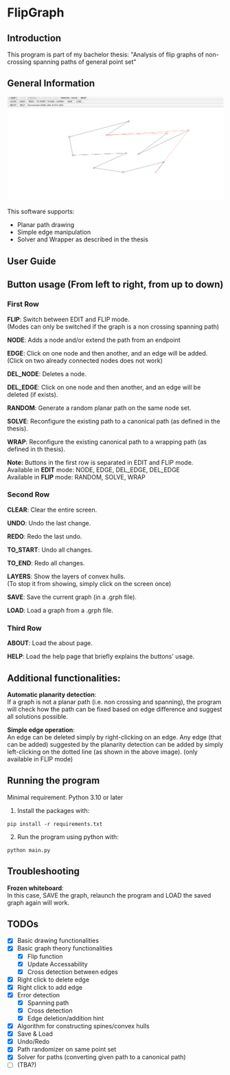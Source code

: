 # FlipGraph

## Introduction

This program is part of my bachelor thesis:
"Analysis of flip graphs of non-crossing
spanning paths of general point set"

## General Information

![B](Screenshot_Program.png)

This software supports:
- Planar path drawing
- Simple edge manipulation
- Solver and Wrapper as described in the thesis

## User Guide

## Button usage (From left to right, from up to down)

### First Row

**FLIP**: Switch between EDIT and FLIP mode. \
(Modes can only be switched if the graph is a non crossing spanning path)

**NODE**: Adds a node and/or extend the path from an endpoint

**EDGE**: Click on one node and then another, and an edge will be added. \
(Click on two already connected nodes does not work)

**DEL_NODE**: Deletes a node.

**DEL_EDGE**: Click on one node and then another, and an edge will be deleted (if exists).

**RANDOM**: Generate a random planar path on the same node set.

**SOLVE**: Reconfigure the existing path to a canonical path (as defined in the thesis).

**WRAP**: Reconfigure the existing canonical path to a wrapping path (as defined in th thesis).

**Note:** Buttons in the first row is separated in EDIT and FLIP mode. \
Available in **EDIT** mode: NODE, EDGE, DEL_EDGE, DEL_EDGE \
Available in **FLIP** mode: RANDOM, SOLVE, WRAP

### Second Row

**CLEAR**: Clear the entire screen.

**UNDO**: Undo the last change.

**REDO**: Redo the last undo.

**TO_START**: Undo all changes.

**TO_END**: Redo all changes.

**LAYERS**: Show the layers of convex hulls. \
(To stop it from showing, simply click on the screen once)

**SAVE**: Save the current graph (in a .grph file).

**LOAD**: Load a graph from a .grph file.

### Third Row

**ABOUT**: Load the about page.

**HELP**: Load the help page that briefly explains the buttons' usage.

## Additional functionalities:
**Automatic planarity detection**: \
If a graph is not a planar path (i.e. non crossing and spanning), the program will check how the path can be fixed based on edge difference and suggest all solutions possible.

**Simple edge operation**: \
An edge can be deleted simply by right-clicking on an edge. Any edge (that can be added) suggested by the planarity detection can be added by simply left-clicking on the dotted line (as shown in the above image). (only available in FLIP mode)


## Running the program

Minimal requirement: Python 3.10 or later

1. Install the packages with:
```
pip install -r requirements.txt
```

2. Run the program using python with:
```
python main.py
```

## Troubleshooting

**Frozen whiteboard**: \
In this case, SAVE the graph, relaunch the program and LOAD the saved graph again will work.



## TODOs

- [X] Basic drawing functionalities
- [X] Basic graph theory functionalities
    - [X] Flip function
    - [X] Update Accessability
    - [X] Cross detection between edges
- [X] Right click to delete edge
- [X] Right click to add edge
- [X] Error detection
    - [X] Spanning path
    - [X] Cross detection
    - [X] Edge deletion/addition hint
- [X] Algorithm for constructing spines/convex hulls
- [X] Save & Load
- [X] Undo/Redo
- [X] Path randomizer on same point set
- [X] Solver for paths (converting given path to a canonical path)
- [ ] (TBA?)